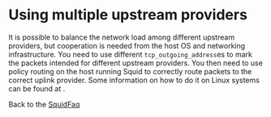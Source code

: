 # Using multiple upstream providers

It is possible to balance the network load among different upstream
providers, but cooperation is needed from the host OS and networking
infrastructure. You need to use different `tcp_outgoing_address`es to
mark the packets intended for different upstream providers. You then
need to use policy routing on the host running Squid to correctly route
packets to the correct uplink provider. Some information on how to do it
on Linux systems can be found at
[](http://lukecyca.com/2004/09/28/howto-multirouting-with-linux/).

Back to the
[SquidFaq](/SquidFaq)
